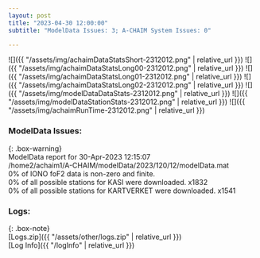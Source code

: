 ```yaml
---
layout: post
title: "2023-04-30 12:00:00"
subtitle: "ModelData Issues: 3; A-CHAIM System Issues: 0"

---
```


![]({{ "/assets/img/achaimDataStatsShort-2312012.png" | relative_url }})
![]({{ "/assets/img/achaimDataStatsLong00-2312012.png" | relative_url }})
![]({{ "/assets/img/achaimDataStatsLong01-2312012.png" | relative_url }})
![]({{ "/assets/img/achaimDataStatsLong02-2312012.png" | relative_url }})
![]({{ "/assets/img/modelDataDataStats-2312012.png" | relative_url }})
![]({{ "/assets/img/modelDataStationStats-2312012.png" | relative_url }})
![]({{ "/assets/img/achaimRunTime-2312012.png" | relative_url }})


### ModelData Issues:  
  
{: .box-warning}  
 ModelData report for 30-Apr-2023 12:15:07   
 /home2/achaim1/A-CHAIM/modelData/2023/120/12/modelData.mat   
 0% of IONO foF2 data is non-zero and finite.   
 0% of all possible stations for KASI were downloaded. x1832   
 0% of all possible stations for KARTVERKET were downloaded. x1541   
  


### Logs:  
  
{: .box-note}  
[Logs.zip]({{ "/assets/other/logs.zip" | relative_url }})  
[Log Info]({{ "/logInfo" | relative_url }})  
